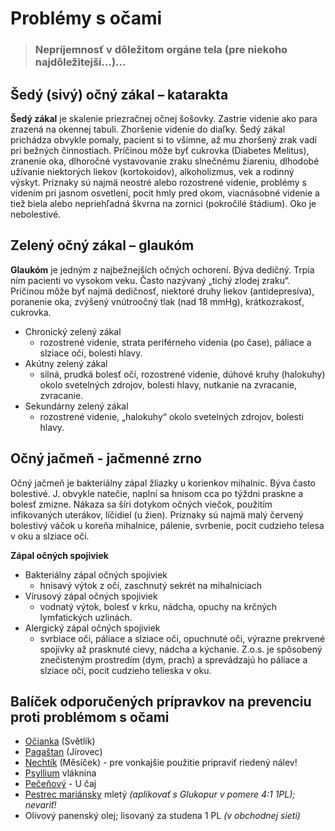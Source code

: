 Problémy s očami
================


> ### Nepríjemnosť v dôležitom orgáne tela (pre niekoho najdôležitejší…)...
> 
> 

Šedý (sivý) očný zákal – katarakta
----------------------------------

**Šedý zákal** je skalenie priezračnej očnej šošovky. Zastrie videnie ako para
zrazená na okennej tabuli. Zhoršenie videnie do diaľky. Šedý zákal prichádza
obvykle pomaly, pacient si to všimne, až mu zhoršený zrak vadí pri bežných
činnostiach. Príčinou môže byť cukrovka (Diabetes Melitus), zranenie oka,
dlhoročné vystavovanie zraku slnečnému žiareniu, dlhodobé užívanie niektorých
liekov (kortokoidov), alkoholizmus, vek a rodinný výskyt. Príznaky sú najmä
neostré alebo rozostrené videnie, problémy s videním pri jasnom osvetlení, pocit
hmly pred okom, viacnásobné videnie a tiež biela alebo nepriehľadná škvrna na
zornici (pokročilé štádium). Oko je nebolestivé.

Zelený očný zákal – glaukóm
---------------------------

**Glaukóm** je jedným z najbežnejších očných ochorení. Býva dedičný. Trpia ním
pacienti vo vysokom veku. Často nazývaný „tichý zlodej zraku“. Príčinou môže byť
najmä dedičnosť, niektoré druhy liekov (antidepresíva), poranenie oka, zvýšený
vnútroočný tlak (nad 18 mmHg), krátkozrakosť, cukrovka.

* Chronický zelený zákal
	+ rozostrené videnie, strata periférneho videnia (po čase), páliace a slziace oči, bolesti hlavy.
* Akútny zelený zákal
	+ silná, prudká bolesť očí, rozostrené videnie, dúhové kruhy (halokuhy) okolo svetelných zdrojov, bolesti hlavy, nutkanie na zvracanie, zvracanie.
* Sekundárny zelený zákal
	+ rozostrené videnie, „halokuhy“ okolo svetelných zdrojov, bolesti hlavy.

Očný jačmeň - jačmenné zrno
---------------------------

Očný jačmeň je bakteriálny zápal žliazky u korienkov mihalníc. Býva často
bolestivé. J. obvykle natečie, naplní sa hnisom cca po týždni praskne a bolesť
zmizne. Nákaza sa šíri dotykom očných viečok, použitím infikovaných uterákov,
líčidiel (u žien). Príznaky sú najmä malý červený bolestivý váčok u koreňa
mihalnice, pálenie, svrbenie, pocit cudzieho telesa v oku a slziace oči.

**Zápal očných spojiviek**

* Bakteriálny zápal očných spojiviek
	+ hnisavý výtok z očí, zaschnutý sekrét na mihalniciach
* Vírusový zápal očných spojiviek
	+ vodnatý výtok, bolesť v krku, nádcha, opuchy na krčných lymfatických uzlinách.
* Alergický zápal očných spojiviek
	+ svrbiace oči, páliace a slziace oči, opuchnuté oči, výrazne prekrvené spojivky až prasknuté cievy, nádcha a kýchanie. Z.o.s. je spôsobený znečisteným prostredím (dym, prach) a sprevádzajú ho páliace a slziace oči, pocit cudzieho telieska v oku.

Balíček odporučených prípravkov na prevenciu proti problémom s očami
--------------------------------------------------------------------

* [Očianka](../tinktury/ocianka) (Světlík)
* [Pagaštan](../tinktury/pagastan) (Jírovec)
* [Nechtík](../tinktury/nechtik) (Měsíček) - pre vonkajšie použitie pripraviť riedený nálev!
* [Psyllium](../caje/psyllium) vláknina
* [Pečeňový](../caje/pecenovy-u-caj) - U čaj
* [Pestrec mariánsky](../caje/pestrec) mletý *(aplikovať s Glukopur v pomere 4:1 1PL); nevariť!*
* Olivový panenský olej; lisovaný za studena 1 PL *(v obchodnej sieti)*
